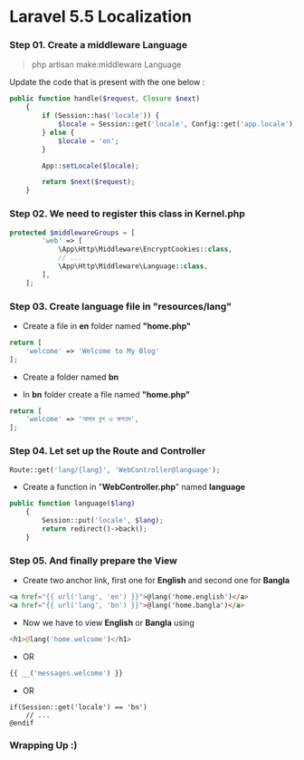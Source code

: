 # Laravel 5.5 Localization

### Step 01. Create a middleware Language
 >php artisan make:middleware Language

Update the code that is present with the one below :

```php
public function handle($request, Closure $next)
    {
        if (Session::has('locale')) {
            $locale = Session::get('locale', Config::get('app.locale'));
        } else {
            $locale = 'en';
        }

        App::setLocale($locale);

        return $next($request);
    }
```

### Step 02. We need to register this class in Kernel.php

```php
protected $middlewareGroups = [
        'web' => [
            \App\Http\Middleware\EncryptCookies::class,
            // ...
            \App\Http\Middleware\Language::class,
        ],
    ];
```

### Step 03. Create language file in "resources/lang"

- Create a file in **en** folder named **"home.php"**

```php
return [
    'welcome' => 'Welcome to My Blog'
];
```

- Create a folder named **bn**

- In **bn** folder create a file named **"home.php"** 

```php
return [
    'welcome' => 'আমার ব্লগ এ স্বাগতম',
];
```

### Step 04. Let set up the Route and Controller
```php
Route::get('lang/{lang}', 'WebController@language');
```

- Create a function in "**WebController.php**" named **language**
```php
public function language($lang)
    {
        Session::put('locale', $lang);
        return redirect()->back();
    }
```

### Step 05. And finally prepare the View
- Create two anchor link, first one for **English** and second one for **Bangla**
```html
<a href="{{ url('lang', 'en') }}">@lang('home.english')</a>
<a href="{{ url('lang', 'bn') }}">@lang('home.bangla')</a>
```
- Now we have to view **English** or **Bangla** using
```php
<h1>@lang('home.welcome')</h1>
```
- OR
````php
{{ __('messages.welcome') }}
````
- OR
```
if(Session::get('locale') == 'bn')
    // ...
@endif
```
### Wrapping Up :)
